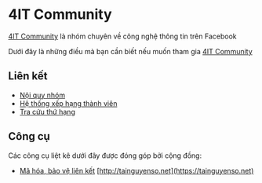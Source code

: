# 4IT Community
[4IT Community](https://www.facebook.com/groups/4it.community/) là nhóm chuyên về công nghệ thông tin trên Facebook

Dưới đây là những điều mà bạn cần biết nếu muốn tham gia [4IT Community](https://www.facebook.com/groups/4it.community/)

## Liên kết

- [Nội quy nhóm](rules.md)
- [Hệ thống xếp hạng thành viên](rank.md)
- [Tra cứu thứ hạng](ranking.html)

## Công cụ

Các công cụ liệt kê dưới đây được đóng góp bởi cộng đồng:

- [Mã hóa, bảo vệ liên kết](tainguyenso.md) [http://tainguyenso.net](https://tainguyenso.net)
